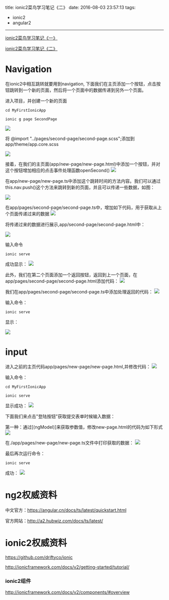 title: ionic2菜鸟学习笔记《二》
date: 2016-08-03 23:57:13
tags:
  - ionic2
  - angular2
---

[ionic2菜鸟学习笔记《一》](http://meiminjun.github.io/ionic2%E5%AD%A6%E4%B9%A0%E7%AC%94%E8%AE%B0%E3%80%8A%E4%B8%80%E3%80%8B/)

[ionic2菜鸟学习笔记《二》](http://meiminjun.github.io/ionic2%E5%AD%A6%E4%B9%A0%E7%AC%94%E8%AE%B0%E3%80%8A%E4%BA%8C%E3%80%8B/)

# Navigation

在ionic2中相互跳转就要用到navigation,
下面我们在主页添加一个按钮，点击按钮跳转到一个新的页面，然后将一个页面中的数据传递到另外一个页面。

进入项目，并创建一个新的页面
```
cd MyFirstIonicApp

ionic g page SecondPage
```

![](http://ww2.sinaimg.cn/large/69a9ed59gw1f6gxeqo0s3j20hp052gmb.jpg)

将 @import "../pages/second-page/second-page.scss";添加到app/theme/app.core.scss

![](http://ww1.sinaimg.cn/large/69a9ed59gw1f6gylsrhlmj20ci04ut98.jpg)

接着，在我们的主页面(app/new-page/new-page.html)中添加一个按钮，并对这个按钮增加相应的点击事件处理函数openSecond()
![](http://ww4.sinaimg.cn/large/69a9ed59gw1f6gzb3mod8j20ds07ct9m.jpg)

在app/new-page/new-page.ts中添加这个跳转时间的方法内容。我们可以通过
this.nav.push()这个方法来跳转到新的页面，并且可以传递一些数据，如图：

![](http://ww3.sinaimg.cn/large/69a9ed59gw1f6gzfbqyoxj20l50k6tdz.jpg)

在app/pages/second-page/second-page.ts中，增加如下代码，用于获取从上个页面传递过来的数据
![](http://ww4.sinaimg.cn/large/69a9ed59gw1f6gzh6uds1j20ix0dyn05.jpg)

将传递过来的数据进行展示,app/second-page/second-page.html中：

![](http://ww1.sinaimg.cn/large/69a9ed59gw1f6gzhn130gj207u05m0sy.jpg)

输入命令
```
ionic serve
```

成功显示：
![](http://ww1.sinaimg.cn/large/69a9ed59gw1f6gzvxds6kg20db0flwgx.gif)


此外，我们在第二个页面添加一个返回按钮，返回到上一个页面，在app/pages/second-page/second-page.html添加代码：
![](http://ww3.sinaimg.cn/large/69a9ed59gw1f6h01juoqrj20f406y0te.jpg)

我们在app/pages/second-page/second-page.ts中添加处理返回的代码：
![](http://ww4.sinaimg.cn/large/69a9ed59gw1f6h048aw5sj20al07t0th.jpg)

输入命令：
```
ionic serve
```

显示：

![](http://ww1.sinaimg.cn/large/69a9ed59gw1f6h080yd17g20db0dn0ze.gif)

# input

进入之前的主页代码app/pages/new-page/new-page.html,并修改代码：
![](http://ww1.sinaimg.cn/large/69a9ed59gw1f6i545xwt3j20ec0b2gnc.jpg)

输入命令：
```
cd MyFirstIonicApp

ionic serve
```

显示成功：
![](http://ww2.sinaimg.cn/large/69a9ed59gw1f6i4ylhb0lj207y0ccaal.jpg)

下面我们来点击"登陆按钮"获取提交表单时候输入数据：

第一种：通过[(ngModel)]来获取参数值，修改new-page.html的代码为如下形式
![](http://ww4.sinaimg.cn/large/69a9ed59gw1f6i5bch40aj20eh0aymz5.jpg)

在./app/pages/new-page/new-page.ts文件中打印获取的数据：
![](http://ww2.sinaimg.cn/large/69a9ed59gw1f6i5khtiy8j20l80h5q5j.jpg)

最后再次运行命令：
```
ionic serve
```

成功：
![](http://ww2.sinaimg.cn/large/69a9ed59gw1f6i5lbw6moj20ii0dewhh.jpg)

# ng2权威资料

中文官方：https://angular.cn/docs/ts/latest/quickstart.html

官方网站：http://a2.hubwiz.com/docs/ts/latest/

# ionic2权威资料

https://github.com/driftyco/ionic

http://ionicframework.com/docs/v2/getting-started/tutorial/

### ionic2组件

http://ionicframework.com/docs/v2/components/#overview

